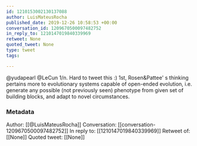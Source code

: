 ```yaml
---
id: 1210153002130137088
author: LuisMateusRocha
published_date: 2019-12-26 10:58:53 +00:00
conversation_id: 1209670500097482752
in_reply_to: 1210147019840339969
retweet: None
quoted_tweet: None
type: tweet
tags:

---
```


@yudapearl @LeCun 1/n. Hard to tweet this :) 1st, Rosen&amp;Pattee' s thinking pertains more to evolutionary systems capable of open-ended evolution, i.e. generate any possible (not previously seen) phenotype from given set of building blocks, and adapt to novel circumstances.

### Metadata

Author: [[@LuisMateusRocha]]
Conversation: [[conversation-1209670500097482752]]
In reply to: [[1210147019840339969]]
Retweet of: [[None]]
Quoted tweet: [[None]]
